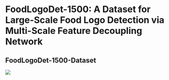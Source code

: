 FoodLogoDet-1500: A Dataset for Large-Scale Food Logo Detection via Multi-Scale Feature Decoupling Network
====
FoodLogoDet-1500-Dataset
----
![](https://github.com/hq03/FoodLogoDet-1500-Dataset/tree/main/foodlogo/example.png)
